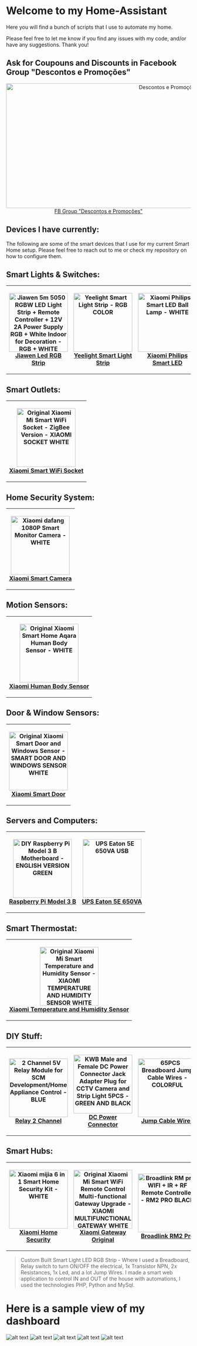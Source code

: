 # Welcome to my Home-Assistant

Here you will find a bunch of scripts that I use to automate my home.

Please feel free to let me know if you find any issues with my code, and/or have any suggestions. Thank you!


## Ask for Coupouns and Discounts in Facebook Group "Descontos e Promoções"
<p align="center">
  <a href="https://www.facebook.com/groups/descontosepromocoesgb/" target="_blank">
    <img width="870" height="340" align="middle" src="https://scontent.flis8-1.fna.fbcdn.net/v/t31.0-8/27164747_333777823787976_7738718499708141467_o.jpg?oh=39309c25f0a2fc856f52a4d634b291c7&oe=5B0D00C1" title="Descontos e Promoções">
    <br>
    FB Group "Descontos e Promoções"
  </a>
</p>

## Devices I have currently:

The following are some of the smart devices that I use for my current Smart Home setup. Please feel free to reach out to me or check my repository on how to configure them.

## Smart Lights & Switches:
<table style="width:100%">
  <tr>
    <th>
      <p align="center">
        <a href="https://goo.gl/KXeCge">
          <img width="160" height="160" align="middle" src="https://gloimg.gbtcdn.com/gb/pdm-product-pic/Electronic/2018/01/19/goods-img/1516322776388016283.jpg" title="Jiawen 5m 5050 RGBW LED Light Strip + Remote Controller + 12V 2A Power Supply RGB + White Indoor for Decoration - RGB + WHITE COLOR">
          <br>
          Jiawen Led RGB Strip
        </a>
      </p>
    </th>
    <th>
      <p align="center">
        <a href="https://goo.gl/6bszN9">
          <img width="160" height="160" align="middle" src="https://gloimg.gbtcdn.com/gb/pdm-product-pic/Electronic/2017/02/14/goods-img/1501701689144264025.jpg" title="Yeelight Smart Light Strip - RGB COLOR">
          <br>
          Yeelight Smart Light Strip
        </a>
      </p>
    </th>
    <th>
      <p align="center">
        <a href="https://goo.gl/k5rQ9R">
          <img width="160" height="160" align="middle" src="https://gloimg.gbtcdn.com/gb/pdm-product-pic/Electronic/2017/06/06/goods-img/1502337681525116071.jpg" title="Xiaomi Philips Smart LED Ball Lamp - WHITE">
          <br>
          Xiaomi Philips Smart LED
        </a>
      </p>
    </th>
    <th>
      <p align="center">
        <a href="https://goo.gl/rzFWZ3">
          <img width="160" height="160" align="middle" src="https://gloimg.gbtcdn.com/gb/pdm-product-pic/Electronic/2017/02/14/goods-img/1501712202614474839.jpg" title="Xiaomi Yeelight AC220V RGBW E27 Smart LED Bulb - SILVER">
          <br>
          Xiaomi Yeelight Smart LED
        </a>
      </p>
    </th>
  </tr>
</table>

## Smart Outlets:
<table style="width:100%">
  <tr>
    <th>
      <p align="center">
        <a href="https://goo.gl/Bu7j8c">
          <img width="160" height="160" align="middle" src="https://gloimg.gbtcdn.com/gb/pdm-product-pic/Electronic/2016/03/29/goods-img/1502232057284474743.jpg" title="Original Xiaomi Mi Smart WiFi Socket - ZigBee Version - XIAOMI SOCKET WHITE">
          <br>
          Xiaomi Smart WiFi Socket
        </a>
      </p>
    </th>
  </tr>
</table>

## Home Security System:
<table style="width:100%">
  <tr>
    <th>
      <p align="center">
        <a href="https://goo.gl/wUS6K2">
          <img width="160" height="160" align="middle" src="https://gloimg.gbtcdn.com/gb/pdm-product-pic/Electronic/2018/01/19/goods-img/1516318035542444341.jpg" title="Xiaomi dafang 1080P Smart Monitor Camera - WHITE">
          <br>
          Xiaomi Smart Camera
        </a>
      </p>
    </th>
  </tr>
</table>

## Motion Sensors:
<table style="width:100%">
  <tr>
    <th>
      <p align="center">
        <a href="https://goo.gl/mt5XhW">
          <img width="160" height="160" align="middle" src="https://gloimg.gbtcdn.com/gb/pdm-product-pic/Electronic/2017/06/27/goods-img/1500937210814992388.jpg" title="Original Xiaomi Smart Home Aqara Human Body Sensor - WHITE">
          <br>
          Xiaomi Human Body Sensor
        </a>
      </p>
    </th>
  </tr>
</table>

## Door & Window Sensors:
<table style="width:100%">
  <tr>
    <th>
      <p align="center">
        <a href="https://goo.gl/9iutjm">
          <img width="160" height="160" align="middle" src="https://gloimg.gbtcdn.com/gb/pdm-product-pic/Electronic/2017/09/12/goods-img/1509395287750769148.jpg" title="Original Xiaomi Smart Door and Windows Sensor - SMART DOOR AND WINDOWS SENSOR WHITE">
          <br>
          Xiaomi Smart Door
        </a>
      </p>
    </th>
  </tr>
</table>

## Servers and Computers:
<table style="width:100%">
  <tr>
    <th>
      <p align="center">
        <a href="https://goo.gl/kkEBs5">
          <img width="160" height="160" align="middle" src="https://gloimg.gbtcdn.com/gb/pdm-product-pic/Electronic/2017/09/16/goods-img/1505671868051662332.JPG" title="DIY Raspberry Pi Model 3 B Motherboard - ENGLISH VERSION GREEN">
          <br>
          Raspberry Pi Model 3 B
        </a>
      </p>
    </th>
    <th>
      <p align="center">
        <a href="https://www.pcdiga.com/ups-eaton-5e-650va-usb-5e650iusb">
          <img width="160" height="160" align="middle" src="https://www.pcdiga.com/media/catalog/product/cache/1/image/2718f121925249d501c6086d4b8f9401/1/6/16735_1.jpg" title="UPS Eaton 5E 650VA USB">
          <br>
          UPS Eaton 5E 650VA
        </a>
      </p>
    </th>
  </tr>
</table>

## Smart Thermostat:
<table style="width:100%">
  <tr>
    <th>
      <p align="center">
        <a href="https://goo.gl/DdbjQT">
          <img width="160" height="160" align="middle" src="https://gloimg.gbtcdn.com/gb/pdm-product-pic/Electronic/2017/09/16/goods-img/1505671747566178642.jpg" title="Original Xiaomi Mi Smart Temperature and Humidity Sensor - XIAOMI TEMPERATURE AND HUMIDITY SENSOR WHITE">
          <br>
          Xiaomi Temperature and Humidity Sensor
        </a>
      </p>
    </th>
  </tr>
</table>

## DIY Stuff:
<table style="width:100%">
  <tr>
    <th>
      <p align="center">
        <a href="https://goo.gl/YDPy8K">
          <img width="160" height="160" align="middle" src="https://gloimg.gbtcdn.com/gb/pdm-product-pic/Electronic/2017/09/16/goods-img/1505671883011809394.JPG" title="2 Channel 5V Relay Module for SCM Development/Home Appliance Control - BLUE">
          <br>
          Relay 2 Channel
        </a>
      </p>
    </th>
    <th>
      <p align="center">
        <a href="https://goo.gl/FgKwiQ">
          <img width="160" height="160" align="middle" src="https://gloimg.gbtcdn.com/gb/pdm-provider-img/straight-product-img/20171118/T001439/T0014390058/goods-img/1511123953632210461.jpg" title="KWB Male and Female DC Power Connector Jack Adapter Plug for CCTV Camera and Strip Light 5PCS - GREEN AND BLACK">
          <br>
          DC Power Connector
        </a>
      </p>
    </th>
    <th>
      <p align="center">
        <a href="https://goo.gl/mZjwuM">
          <img width="160" height="160" align="middle" src="https://gloimg.gbtcdn.com/gb/2015/201508/goods-img/1501275482138111729.jpg" title="65PCS Breadboard Jump Cable Wires - COLORFUL">
          <br>
          Jump Cable Wires
        </a>
      </p>
    </th>
    <th>
      <p align="center">
        <a href="https://goo.gl/2ZATmu">
          <img width="160" height="160" align="middle" src="https://gloimg.gbtcdn.com/gb/pdm-product-pic/Electronic/2017/07/24/goods-img/1500869283950293531.jpg" title="2N2222 NPN Switching Triode Transistor for Arduino - BLACK">
          <br>
          Transistor 2N2222 NPN
        </a>
      </p>
    </th>
  </tr>
</table>

## Smart Hubs:
<table style="width:100%">
  <tr>
    <th>
      <p align="center">
        <a href="https://goo.gl/x7kMPp">
          <img width="160" height="160" align="middle" src="https://gloimg.gbtcdn.com/gb/pdm-product-pic/Electronic/2017/09/06/goods-img/1504633508233055644.jpg" title="Xiaomi mijia 6 in 1 Smart Home Security Kit - WHITE">
          <br>
          Xiaomi Home Security
        </a>
      </p>
    </th>
    <th>
      <p align="center">
        <a href="https://goo.gl/wBiM3V">
          <img width="160" height="160" align="middle" src="https://gloimg.gbtcdn.com/gb/pdm-product-pic/Electronic/2016/12/13/goods-img/1502232053764768910.jpeg" title="Original Xiaomi Mi Smart WiFi Remote Control Multi-functional Gateway Upgrade - XIAOMI MULTIFUNCTIONAL GATEWAY WHITE">
          <br>
          Xiaomi Gateway Original
        </a>
      </p>
    </th>
    <th>
      <p align="center">
        <a href="https://goo.gl/3zpeYZ">
          <img width="160" height="160" align="middle" src="https://gloimg.gbtcdn.com/gb/pdm-product-pic/Electronic/2017/02/13/goods-img/1501696417717521918.jpg" title="Broadlink RM pro WIFI + IR + RF Remote Controller - RM2 PRO  BLACK">
          <br>
          Broadlink RM2 Pro
        </a>
      </p>
    </th>
  </tr>
</table>

> Custom Built Smart Light LED RGB Strip - Where I used a Breadboard, Relay switch to turn ON/OFF the electrical, 1x Transistor NPN, 2x Resistances, 1x Led, and a lot Jump Wires. I made a smart web application to control IN and OUT of the house with automations, I used the technologies PHP, Python and MySql.


# Here is a sample view of my dashboard

![alt text](https://github.com/shudack/Home-Assistant/blob/master/frontend/Frontend%20(1).PNG)
![alt text](https://github.com/shudack/Home-Assistant/blob/master/frontend/Frontend%20(2).PNG)
![alt text](https://github.com/shudack/Home-Assistant/blob/master/frontend/Frontend%20(3).PNG)
![alt text](https://github.com/shudack/Home-Assistant/blob/master/frontend/Frontend%20(4).PNG)
![alt text](https://github.com/shudack/Home-Assistant/blob/master/frontend/Frontend%20(5).PNG)
